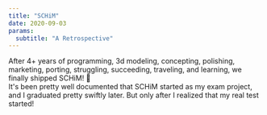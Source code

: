 ```yaml
---
title: "SCHiM"
date: 2020-09-03
params:
  subtitle: "A Retrospective"
---
```


After 4+ years of programming, 3d modeling, concepting, polishing, marketing, porting, struggling, succeeding, traveling, and learning, we finally shipped SCHiM! 🚢  
It's been pretty well documented that SCHiM started as my exam project, and I graduated pretty swiftly later. But only after I realized that my real test started!
